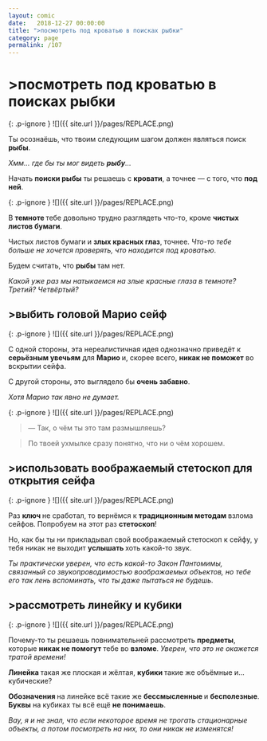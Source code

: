 ```yaml
---
layout: comic
date:   2018-12-27 00:00:00 
title: ">посмотреть под кроватью в поисках рыбки"
category: page
permalink: /107
---
```

# >посмотреть под кроватью в поисках рыбки

{: .p-ignore }
![]({{ site.url }}/pages/REPLACE.png)

Ты осознаёшь, что твоим следующим шагом должен являться поиск <strong>рыбы</strong>.

<em>Хмм… где бы ты мог видеть <strong>рыбу</strong>…</em>

Начать <strong>поиски рыбы</strong> ты решаешь с <strong>кровати</strong>, а точнее — с того, что <strong>под ней</strong>.

{: .p-ignore }
![]({{ site.url }}/pages/REPLACE.png)

В <strong>темноте </strong>тебе довольно трудно разглядеть что-то, кроме <strong>чистых листов бумаги</strong>.

Чистых листов бумаги и <strong>злых красных глаз</strong>, точнее. <em>Что-то тебе больше не хочется проверять, что находится под кроватью</em>.

Будем считать, что <strong>рыбы </strong>там нет.

<em>Какой уже раз мы натыкаемся на злые красные глаза в темноте? Третий? Четвёртый?</em>

## >выбить головой Марио сейф

{: .p-ignore }
![]({{ site.url }}/pages/REPLACE.png)

С одной стороны, эта нереалистичная идея однозначно приведёт к <strong>серьёзным увечьям</strong> для <strong>Марио </strong>и, скорее всего, <strong>никак не поможет</strong> во вскрытии сейфа.

С другой стороны, это выглядело бы <strong>очень забавно</strong>.

<em>Хотя Марио так явно не думает.</em>

{: .p-ignore }
![]({{ site.url }}/pages/REPLACE.png)

<blockquote>— Так, о чём ты это там размышляешь? </blockquote>

<blockquote>По твоей ухмылке сразу понятно, что ни о чём хорошем.</blockquote>

## >использовать воображаемый стетоскоп для открытия сейфа

{: .p-ignore }
![]({{ site.url }}/pages/REPLACE.png)

Раз <strong>ключ </strong>не сработал, то вернёмся к <strong>традиционным методам </strong>взлома сейфов. Попробуем на этот раз <strong>стетоскоп</strong>!

Но, как бы ты ни прикладывал свой воображаемый стетоскоп к сейфу, у тебя никак не выходит <strong>услышать </strong>хоть какой-то звук.

<em>Ты практически уверен, что есть какой-то Закон Пантомимы, связанный со звукопроводимостью воображаемых объектов, но тебе его так лень вспоминать, что ты даже пытаться не будешь.</em>

## >рассмотреть линейку и кубики

{: .p-ignore }
![]({{ site.url }}/pages/REPLACE.png)

Почему-то ты решаешь повнимательней рассмотреть <strong>предметы</strong>, которые <strong>никак не помогут</strong> тебе во <strong>взломе</strong>. <em>Уверен, что это не окажется тратой времени!</em>

<strong>Линейка </strong>такая же плоская и жёлтая, <strong>кубики </strong>такие же объёмные и… кубические?

<strong>Обозначения </strong>на линейке всё такие же <strong>бессмысленные </strong>и <strong>бесполезные</strong>. <strong>Буквы</strong> на кубиках ты всё ещё <strong>не понимаешь</strong>.

<em>Вау, я и не знал, что если некоторое время не трогать стационарные объекты, а потом посмотреть на них, то они никак не изменятся!</em>
